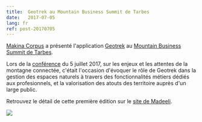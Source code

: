 ```yaml
---
title:  Geotrek au Mountain Business Summit de Tarbes
date:   2017-07-05
lang: fr
ref: post-20170705
---
```


<a href="https://makina-corpus.com/" target="_blank">Makina Corpus</a> a présenté l'application <a href="http://geotrek.fr" target="_blank">Geotrek</a> au <a href="http://www.mountainbusinesssummit.com/index.php/fr/" target="_blank">Mountain Business Summit de Tarbes</a>.

Lors de la <a href="http://www.mountainbusinesssummit.com/index.php/fr/programme/conferences" target="_blank">conférence</a> du 5 juillet 2017, sur les enjeux et les attentes de la montagne connectée, c'était l'occasion d'évoquer le rôle de Geotrek dans la gestion des espaces naturels à travers des fonctionnalités métiers dédiés aux profesionnels, et la valorisation des atouts des territoire auprès d'un large public.

Retrouvez le détail de cette première édition sur le <a href="http://www.madeeli.fr/actualites/retour-sur-mountain-business-summit/?utm_source=newsletter&utm_medium=email&utm_campaign=madeelink-20-juillet-2017" target="_blank">site de Madeeli</a>.

<a ><img style="max-width: 100%;" src="{{ site.baseurl }}/assets/img/MBS_2017.png"></a>
